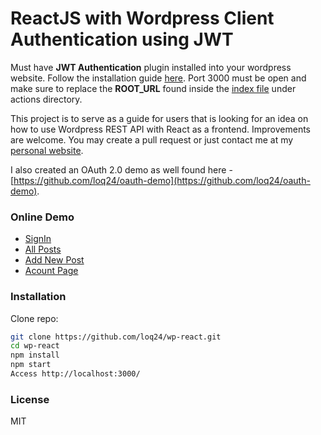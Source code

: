 # ReactJS with Wordpress Client Authentication using JWT
Must have **JWT Authentication** plugin installed into your wordpress website. Follow the installation guide [here](https://github.com/Tmeister/wp-api-jwt-auth). Port 3000 must be open and make sure to replace the **ROOT_URL** found inside the [index file](https://github.com/loq24/wp-react/blob/master/src/actions/index.js) under actions directory.

This project is to serve as a guide for users that is looking for an idea on how to use Wordpress REST API with React as a frontend. Improvements are welcome. You may create a pull request or just contact me at my [personal website](https://lougiequisel.com/).

I also created an OAuth 2.0 demo as well found here -[https://github.com/loq24/oauth-demo](https://github.com/loq24/oauth-demo).

### Online Demo
- [SignIn](https://wp-react.lougiequisel.com/signin)
- [All Posts](https://wp-react.lougiequisel.com/posts)
- [Add New Post](https://wp-react.lougiequisel.com/add-post)
- [Acount Page](https://wp-react.lougiequisel.com/account)

### Installation
Clone repo:
```sh
git clone https://github.com/loq24/wp-react.git
cd wp-react
npm install
npm start
Access http://localhost:3000/
```

### License
MIT
